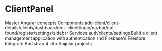 # ClientPanel 

Master Angular concepts
Components:add-client/client-details/clients/dashboard/edit-clinet/login/navbar/not-found/register/settings/sidebar
Services:auth/clients/settings
Build a client management application with authentication and Firebase's Firestore
Integrate Bootstrap 4 into Angular projects

